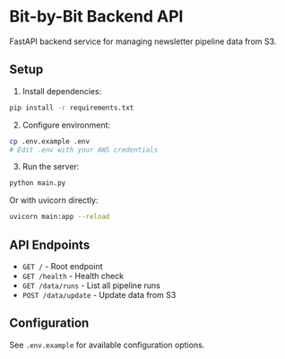 # Bit-by-Bit Backend API

FastAPI backend service for managing newsletter pipeline data from S3.

## Setup

1. Install dependencies:
```bash
pip install -r requirements.txt
```

2. Configure environment:
```bash
cp .env.example .env
# Edit .env with your AWS credentials
```

3. Run the server:
```bash
python main.py
```

Or with uvicorn directly:
```bash
uvicorn main:app --reload
```

## API Endpoints

- `GET /` - Root endpoint
- `GET /health` - Health check
- `GET /data/runs` - List all pipeline runs
- `POST /data/update` - Update data from S3

## Configuration

See `.env.example` for available configuration options.

